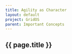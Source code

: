 ```yaml
---
title: Agility as Character
layout: default
project: GridOS
parent: Important Concepts
---
```


## {{ page.title }}
